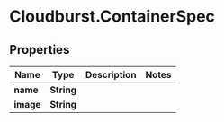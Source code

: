 # Cloudburst.ContainerSpec

## Properties

Name | Type | Description | Notes
------------ | ------------- | ------------- | -------------
**name** | **String** |  | 
**image** | **String** |  | 


